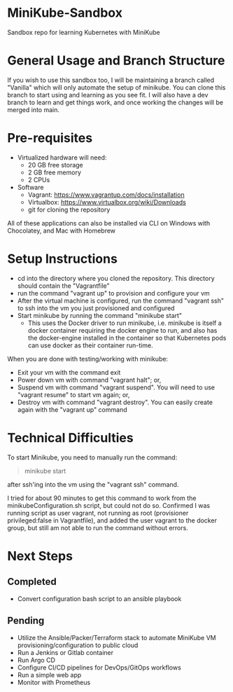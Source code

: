 # MiniKube-Sandbox
Sandbox repo for learning Kubernetes with MiniKube

<h1>General Usage and Branch Structure</h1>
If you wish to use this sandbox too, I will be maintaining a branch called "Vanilla" which will only automate the setup of minikube. You can clone this branch to start using and learning as you see fit. 
I will also have a dev branch to learn and get things work, and once working the changes will be merged into main.

<h1>Pre-requisites</h1>

  * Virtualized hardware will need:
      * 20 GB free storage
      * 2 GB free memory
      * 2 CPUs
  * Software
      * Vagrant: https://www.vagrantup.com/docs/installation
      * Virtualbox: https://www.virtualbox.org/wiki/Downloads
      * git for cloning the repository

All of these applications can also be installed via CLI on Windows with Chocolatey, and Mac with Homebrew

<h1>Setup Instructions</h1>

  * cd into the directory where you cloned the repository. This directory should contain the "Vagrantfile"
  * run the command "vagrant up" to provision and configure your vm
  * After the virtual machine is configured, run the command "vagrant ssh" to ssh into the vm you just provisioned and configured
  * Start minikube by running the command "minikube start"
      * This uses the Docker driver to run minikube, i.e. minikube is itself a docker container requiring the docker engine to run, and also has the docker-engine installed in the container so that Kubernetes pods can use docker as their container run-time.

When you are done with testing/working with minikube:
  * Exit your vm with the command exit
  * Power down vm with command "vagrant halt"; or,
  * Suspend vm with command "vagrant suspend". You will need to use "vagrant resume" to start vm again; or,
  * Destroy vm with command "vagrant destroy". You can easily create again with the "vagrant up" command

<h1>Technical Difficulties</h1>

To start Minikube, you need to manually run the command:

> minikube start

after ssh'ing into the vm using the "vagrant ssh" command.

I tried for about 90 minutes to get this command to work from the minikubeConfiguration.sh script, but could not do so.
Confirmed I was running script as user vagrant, not running as root (provisioner privileged:false in Vagrantfile), and added the user vagrant to the docker group, but still am not able to run the command without errors.

<h1>Next Steps</h1>
<h2>Completed</h2>
  
  * Convert configuration bash script to an ansible playbook

<h2>Pending</h2> 

  * Utilize the Ansible/Packer/Terraform stack to automate MiniKube VM provisioning/configuration to public cloud
  * Run a Jenkins or Gitlab container
  * Run Argo CD
  * Configure CI/CD pipelines for DevOps/GitOps workflows
  * Run a simple web app 
  * Monitor with Prometheus 
